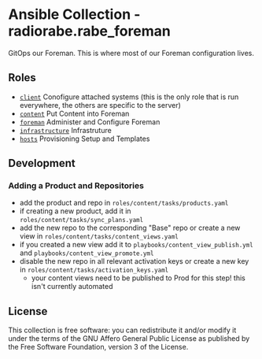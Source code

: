 # Ansible Collection - radiorabe.rabe_foreman

GitOps our Foreman. This is where most of our Foreman configuration lives.

## Roles

* [`client`](https://github.com/radiorabe/ansible-collection-rabe_foreman/tree/main/roles/client) Conofigure attached systems (this is the only role that is run everywhere, the others are specific to the server)
* [`content`](https://github.com/radiorabe/ansible-collection-rabe_foreman/tree/main/roles/content) Put Content into Foreman
* [`foreman`](https://github.com/radiorabe/ansible-collection-rabe_foreman/tree/main/roles/foreman) Administer and Configure Foreman
* [`infrastructure`](https://github.com/radiorabe/ansible-collection-rabe_foreman/tree/main/roles/infrastructure) Infrastruture
* [`hosts`](https://github.com/radiorabe/ansible-collection-rabe_foreman/tree/main/roles/hosts) Provisioning Setup and Templates

## Development

### Adding a Product and Repositories

* add the product and repo in `roles/content/tasks/products.yaml`
* if creating a new product, add it in `roles/content/tasks/sync_plans.yaml`
* add the new repo to the corresponding "Base" repo or create a new view in `roles/content/tasks/content_views.yaml`
* if you created a new view add it to `playbooks/content_view_publish.yml` and `playbooks/content_view_promote.yml`
* disable the new repo in all relevant activation keys or create a new key in `roles/content/tasks/activation_keys.yaml`
  * your content views need to be published to Prod for this step! this isn't currently automated

## License

This collection is free software: you can redistribute it and/or modify it under the terms of the GNU Affero General Public License as published by the Free Software Foundation, version 3 of the License.
